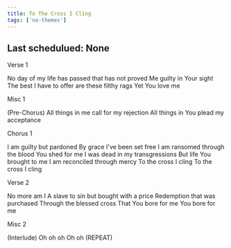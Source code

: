 ```yaml
---
title: To The Cross I Cling
tags: ['no-themes']
---
```


## Last schedulued: None          

Verse 1

No day of my life has passed that has not proved
Me guilty in Your sight
The best I have to offer are these filthy rags
Yet You love me

Misc 1

(Pre-Chorus)
All things in me call for my rejection
All things in You plead my acceptance

Chorus 1

I am guilty but pardoned
By grace I've been set free
I am ransomed through the blood You shed for me
I was dead in my transgressions
But life You brought to me
I am reconciled through mercy
To the cross I cling
To the cross I cling

Verse 2

No more am I
A slave to sin but bought with a price
Redemption that was purchased
Through the blessed cross
That You bore for me
You bore for me

Misc 2

(Interlude)
Oh oh oh
Oh oh
(REPEAT)
